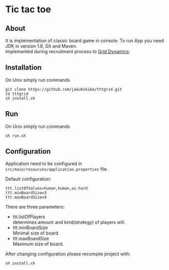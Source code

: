 # Tic tac toe

## About
It is implementation of classic board game in console. To run App you need JDK in version 1.8, Git and Maven.  
Implemented during recruitment process to [Grid Dynamics](http://griddynamics.com).  

## Installation
On Unix simply run commands
```{r, engine='bash', count_lines}
git clone https://github.com/jakubskiba/tttgrid.git
cd tttgrid
sh install.sh
```

## Run
On Unix simply run commands
```{r, engine='bash', count_lines}
sh run.sh
```

## Configuration
Application need to be configured in ```src/main/resources/application.properties``` file.  

Default configuration:

```
ttt.listOfValues=human,human,ai-hard
ttt.minBoardSize=3
ttt.maxBoardSize=9
```

There are three parameters:
* ttt.listOfPlayers  
determines amount and kind(strategy) of players will.  
* ttt.minBoardSize  
Minimal size of board.
* ttt.maxBoardSize  
Maximum size of board.

After changing configuration please recompile project with:
```{r, engine='bash', count_lines}
sh install.sh
```
